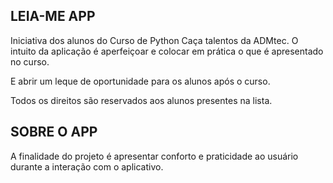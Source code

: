 ## LEIA-ME APP ##

Iniciativa dos alunos do Curso de Python Caça talentos da ADMtec.
O intuito da aplicação é aperfeiçoar e colocar em prática o que é apresentado no curso.

E abrir um leque de oportunidade para os alunos após o curso.

Todos os direitos são reservados aos alunos presentes na lista.

## SOBRE O APP ##

A finalidade do projeto é apresentar conforto e praticidade ao usuário durante a interação com o aplicativo.
